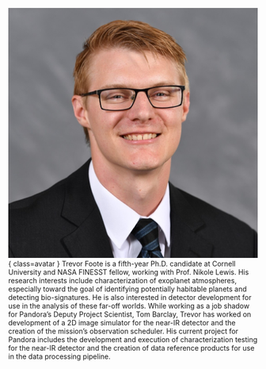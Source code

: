 ![Trevor Foote](Foote.jpg){ class=avatar }
Trevor Foote is a fifth-year Ph.D. candidate at Cornell University and NASA FINESST fellow, working with Prof. Nikole Lewis. His research interests include characterization of exoplanet atmospheres, especially toward the goal of identifying potentially habitable planets and detecting bio-signatures. He is also interested in detector development for use in the analysis of these far-off worlds. While working as a job shadow for Pandora’s Deputy Project Scientist, Tom Barclay, Trevor has worked on development of a 2D image simulator for the near-IR detector and the creation of the mission’s observation scheduler. His current project for Pandora includes the development and execution of characterization testing for the near-IR detector and the creation of data reference products for use in the data processing pipeline.

